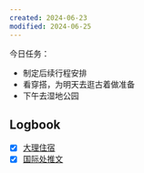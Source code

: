 ```yaml
---
created: 2024-06-23
modified: 2024-06-25
---
```

今日任务：
+ 制定后续行程安排
+ 看穿搭，为明天去逛古着做准备
+ 下午去湿地公园

## Logbook
- [x] [大理住宿](things:///show?id=4dHkPp61vKELtsbAzhnzph)
- [x] [国际处推文](things:///show?id=5JZ3czd1amGjzWZTceZT1x)

